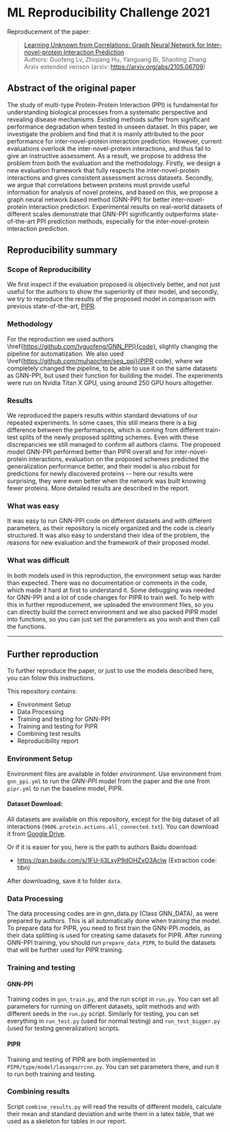 # ML Reproducibility Challenge 2021 

Reproducement of the paper:
> [Learning Unknown from Correlations: Graph Neural Network for Inter-novel-protein Interaction Prediction](https://arxiv.org/abs/2105.06709) \
> Authors: Guofeng Lv, Zhiqiang Hu, Yanguang Bi, Shaoting Zhang \
> Arxiv extended verison (arxiv: https://arxiv.org/abs/2105.06709)


## Abstract of the original paper

The study of multi-type Protein-Protein Interaction (PPI) is fundamental for understanding biological processes from a systematic perspective and revealing disease mechanisms. Existing methods suffer from significant performance degradation when tested in unseen dataset. In this paper, we investigate the problem and find that it is mainly attributed to the poor performance for inter-novel-protein interaction prediction. However, current evaluations overlook the inter-novel-protein interactions, and thus fail to give an instructive assessment. As a result, we propose to address the problem from both the evaluation and the methodology. Firstly, we design a new evaluation framework that fully respects the inter-novel-protein interactions and gives consistent assessment across datasets. Secondly, we argue that correlations between proteins must provide useful information for analysis of novel proteins, and based on this, we propose a graph neural network based method (GNN-PPI) for better inter-novel-protein interaction prediction. Experimental results on real-world datasets of different scales demonstrate that GNN-PPI significantly outperforms state-of-the-art PPI prediction methods, especially for the inter-novel-protein interaction prediction.

## Reproducibility summary

### Scope of Reproducibility

We first inspect if the evaluation proposed is objectively better, and not just useful for the authors to show the superiority of their model, 
and secondly, we try to reproduce the results of the proposed model in comparison with previous state-of-the-art, [PIPR](https://github.com/muhaochen/seq_ppi).

### Methodology

For the reproduction we used authors \href{https://github.com/lvguofeng/GNN_PPI}{code}, slightly changing the pipeline for automatization. We also used \href{https://github.com/muhaochen/seq_ppi}{PIPR code}, where we completely changed the pipeline, to be able to use it on the same datasets as GNN-PPI, but used their function for building the model. 
The experiments were run on Nvidia Titan X GPU, using around 250 GPU hours altogether.

### Results
We reproduced the papers results within standard deviations of our repeated experiments. 
In some cases, this still means there is a big difference between the performances, which is coming from different 
train-test splits of the newly proposed splitting schemes. Even with these discrepancies we still managed to confirm all authors claims. 
The proposed model GNN-PPI performed better than PIPR overall and for inter-novel-protein interactions, evaluation on 
the proposed schemes predicted the generalization performance better, and their model is also robust for predictions 
for newly discovered proteins -- here our results were surprising, they were even better when the network was built knowing fewer proteins.
More detailed results are described in the report.

### What was easy

It was easy to run GNN-PPI code on different datasets and with different parameters, as their repository is nicely organized and the code is clearly structured. 
It was also easy to understand their idea of the problem, the reasons for new evaluation and the framework of their proposed model.

### What was difficult

In both models used in this reproduction, the environment setup was harder than expected. There was no documentation or 
comments in the code, which made it hard at first to understand it. Some debugging was needed for GNN-PPI and a lot of code changes for PIPR to train well.
To help with this in further reproducement, we uploaded the environment files, so you can directly build the correct 
environment and we also packed PIPR model into functions, so you can just set the parameters as you wish and then call the functions.

___________________________________________

## Further reproduction
To further reproduce the paper, or just to use the models described here, you can folow this instructions.

This repository contains:
- Environment Setup
- Data Processing
- Training and testing for GNN-PPI
- Training and testing for PIPR
- Combining test results
- Reproducibility report

### Environment Setup

Environment files are available in folder *environment*. Use environment from ``gnn_ppi.yml`` to run the *GNN-PPI* model from the paper 
and the one from ``pipr.yml`` to run the baseline model, PIPR.

#### Dataset Download:

All datasets are available on this repository, except for the big dataset of all interactions (`9606.protein.actions.all_connected.txt`).
You can download it from [Google Drive](https://drive.google.com/drive/folders/1yXYhnUrkzQBmdq1mVq7P6sgrQnX_rZKU?usp=sharing).

Or if it is easier for you, here is the path to authors Baidu download:
- https://pan.baidu.com/s/1FU-Ij3LxyP9dOHZxO3Aclw (Extraction code: tibn)

After downloading, save it to folder `data`.

### Data Processing

The data processing codes are in gnn_data.py (Class GNN_DATA), as were prepared by authors.
This is all automatically done when training the model. To prepare data for PIPR, you need to first train the GNN-PPI 
models, as their data splitting is used for creating same datasets for PIPR. After running GNN-PPI training, you should 
run `prepare_data_PIPR`, to build the datasets that will be further used for PIPR training.

### Training and testing

#### GNN-PPI
Training codes in `gnn_train.py`, and the run script in `run.py`. You can set all parameters for running on different 
datasets, split methods and with different seeds in the `run.py` script.
Similarly for testing, you can set everything in `run_test.py` (used for normal testing) and `run_test_bigger.py` 
(used for testing generalization) scripts.

#### PIPR
Training and testing of PIPR are both implemented in `PIPR/type/model/lasanga/rcnn.py`. You can set parameters there, 
and run it to run both training and testing.

### Combining results
Script `combine_results.py` will read the results of different models, calculate their mean and standard deviation and 
write them in a latex table, that we used as a skeleton for tables in our report.
